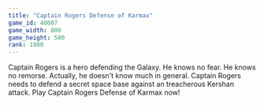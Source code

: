```yaml
---
title: "Captain Rogers Defense of Karmax"
game_id: 40087
game_width: 800
game_height: 500
rank: 1800
---
```

Captain Rogers is a hero defending the Galaxy. He knows no fear. He knows no remorse. Actually, he doesn't know much in general.  Captain Rogers needs to defend a secret space base against an treacherous Kershan attack. Play Captain Rogers Defense of Karmax now!